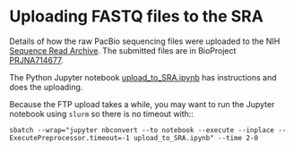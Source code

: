 # Uploading FASTQ files to the SRA

Details of how the raw PacBio sequencing files were uploaded to the NIH [Sequence Read Archive](https://www.ncbi.nlm.nih.gov/sra).
The submitted files are in BioProject [PRJNA714677](https://www.ncbi.nlm.nih.gov/bioproject/PRJNA714677).

The Python Jupyter notebook [upload_to_SRA.ipynb](upload_to_SRA.ipynb) has instructions and does the uploading.

Because the FTP upload takes a while, you may want to run the Jupyter notebook using `slurm` so there is no timeout with::

    sbatch --wrap="jupyter nbconvert --to notebook --execute --inplace --ExecutePreprocessor.timeout=-1 upload_to_SRA.ipynb" --time 2-0
